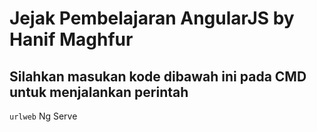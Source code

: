 # Jejak Pembelajaran AngularJS by Hanif Maghfur

## Silahkan masukan kode dibawah ini pada CMD untuk menjalankan perintah

`urlweb` Ng Serve
